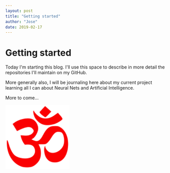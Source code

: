 ```yaml
---
layout: post
title: "Getting started"
author: "Jose"
date: 2019-02-17
---
```


# Getting started 

Today I'm starting this blog. I'll use this space to describe in more detail the repositories I'll maintain on my GitHub. 

More generally also, I will be journaling here about my current project learning all I can about Neural Nets and Artificial Intelligence.

More to come...

<img src="https://github.com/josehoras/josehoras.github.io/blob/master/assets/141px-Om_symbol.svg.png"
	title="Loading screen" width="200" height="200" />

